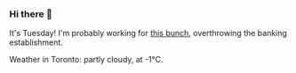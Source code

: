 ### Hi there :wave:

It's Tuesday! I'm probably working for [this bunch](https://github.com/kohofinancial), overthrowing the banking establishment.

Weather in Toronto: partly cloudy, at -1°C.
